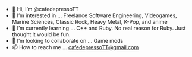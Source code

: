 - 👋 Hi, I’m @cafedepressoTT
- 👀 I’m interested in ...
      Freelance Software Engineering, Videogames, Marine Sciences, Classic Rock, Heavy Metal, K-Pop, and anime
- 🌱 I’m currently learning ...
      C++ and Ruby. No real reason for Ruby. Just thought it would be fun.
- 💞️ I’m looking to collaborate on ...
      Game mods
- 📫 How to reach me ...
      cafedepressoTT@gmail.com

